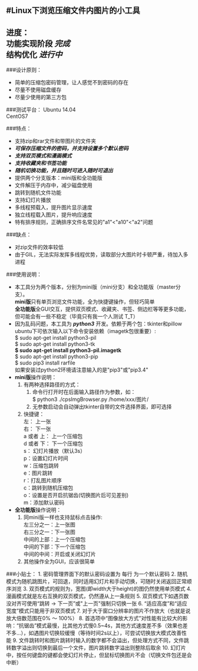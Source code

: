 #Linux下浏览压缩文件内图片的小工具
---
进度：     
功能实现阶段 **_完成_**     
结构优化 **_进行中_**  
---

###设计原则：
* 简单的压缩包密码管理，让人感觉不到密码的存在
* 尽量不使用磁盘缓存
* 尽量少使用的第三方包

###测试平台：
Ubuntu 14.04        
CentOS7

###特点：
* 支持zip和rar文件和带图片的文件夹
* **_可保存压缩文件的密码，并支持设置多个默认密码_**
* **_支持双页模式和漫画模式_**
* **_支持收藏夹和书签功能_**
* **_随机切换功能，并且随时可进入随时可退出_**
* 提供两个分支版本：mini版和全功能版
* 文件解压于内存中，减少磁盘使用
* 跳转到随机文件功能
* 支持幻灯片播放
* 多线程预载入，提升图片显示速度
* 独立线程载入图片，提升响应速度    
* 特有排序规则，正确排序文件名常见的"a1"<"a10"<"a2"问题

###缺点：
* 对zip文件的效率较低
* 由于GIL，无法实际发挥多线程优势，读取部分大图片时卡顿严重，待加入多进程

###使用说明：
* 本工具分为两个版本，分别为mini版（mini分支）和全功能版（master分支）。    
**mini版**只有单页浏览文件功能，全为快捷键操作，但轻巧简单   
**全功能版**全GUI交互，提供双页模式、收藏夹、书签、侧边栏等等更多功能，但可能会有一些不稳定（毕竟只有我一个人测试 T_T）
* 因为乱码问题，本工具为 **_python3_** 开发。依赖于两个包：tkinter和pillow        
ubuntu下可依次输入以下命令安装依赖（imagetk包很重要）:    
    $ sudo apt-get install python3-pil      
    $ sudo apt-get install python3-tk   
    **$ sudo apt-get install python3-pil.imagetk**  
    $ sudo apt-get install python3-pip      
    $ sudo pip3 install rarfile  
如果安装过python2环境请注意输入的是"pip3"或"pip3.4"
* **mini版**操作说明：    
    1. 有两种选择路径的方式：
        1. 命令行打开时在后面输入路径作为参数，如：        
        $ python3 ./cpsImgBrowser.py  /home/xxx/图片/
        2. 无参数启动会自动弹出tkinter自带的文件选择界面，即可选择
    2. 快捷键：     
        左： 上一张  
        右： 下一张  
        a 或者 上： 上一个压缩包  
        d 或者 下： 下一个压缩包  
        s： 幻灯片播放（默认3s）  
        p：设置幻灯片时间    
        w：压缩包跳转    
        e：图片跳转    
        r：打乱图片顺序    
        c：跳转到随机压缩包   
        o：设置是否开启抗锯齿(切换图片后可见差别)   
        m：添加默认密码
* **全功能版**操作说明：
    1. 同mini版一样也支持鼠标点击操作:       
        左三分之一：上一张图      
        右三分之一：下一张图      
        中间的上部：上一个压缩包        
        中间的下部：下一个压缩包        
        中间的中间：开启或关闭幻灯片      
    2. 其他操作全为GUI，应该很简单
    
###小贴士：
    1. 密码管理界面下的默认密码设置为 每行 为一个默认密码
    2. 随机模式为随机跳图片，可回退，同时适用幻灯片和手动切换，可随时关闭返回正常顺序浏览
    3. 双页模式的规则为，宽图(即width大于height)的图仍然使用单页模式
    4. 漫画模式就是左右互换的双页模式，仍然遵从上一条规则
    5. 双页模式下如遇页数没对齐可使用“跳转 -> 下一页”或"上一页"强制只切换一张
    6. “适应高度”和“适应宽度”模式只能用于非双页模式
    7. 对于大于窗口分辨率的图片不作放大（也就是说放大倍数范围在0% ～ 100%）
    8. 首选项中“图像放大方式”对性能有比较大的影响：“抗锯齿”模式最慢，比其他方式慢0.5~4s，其他方式速度差不多（效果也差不多...），如遇图片切换较缓慢（等待时间2s以上），可尝试切换放大模式改善性能
    9. 文件跳转时和图片跳转时输入的数字都不会溢出，但处理方式不同，文件跳转数字溢出则切换到最后一个文件，图片跳转数字溢出则整除后取余
    10. 幻灯片中，按任何键盘的键都会使幻灯片停止，但鼠标切换图片不会（切换文件包还是会中断）